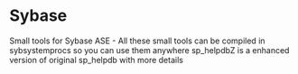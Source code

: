 # Sybase
Small tools for Sybase ASE - All these small tools can be compiled in sybsystemprocs so you can use them anywhere
sp_helpdbZ is a enhanced version of original sp_helpdb with more details
